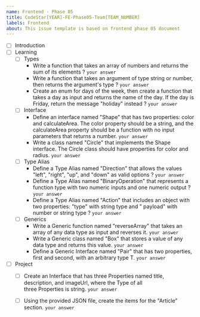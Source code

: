 ```yaml
---
name: Frontend - Phase 05
title: CodeStar[YEAR]-FE-Phase05-Team[TEAM_NUMBER]
labels: Frontend
about: This issue template is based on frontend phase 05 document
---
```


-   [ ] Introduction
-   [ ] Learning
    -   [ ] Types
        - Write a function that takes an array of numbers and returns the sum of its elements ? `your answer`
        - Write a function that takes an argument of type string or number, then returns the argument's
          type ? `your answer`
        - Create an enum for days of the week, then create a function that takes a day as input and returns the name of
          the day. If the day is Friday, return the message "holiday" instead ? `your answer`
    -   [ ] Interface
        - Define an interface named "Shape" that has two properties: color and calculateArea. The color property should
          be
          a string, and the calculateArea property should be a function with no input parameters that returns a
          number. `your answer`
        - Write a class named "Circle" that implements the Shape interface. The Circle class should have properties for
          color and radius. `your answer`
    -   [ ] Type Alias
        - Define a Type Alias named "Direction" that allows the values "left", "right", "up", and "down" as valid
          options ? `your answer`
        - Define a Type Alias named "BinaryOperation" that represents a function type with two numeric inputs and one
          numeric output ? `your answer`
        - Define a Type Alias named "Action" that includes an object with two properties: "type" with string type and "
          payload" with number or string type ? `your answer`
    -   [ ] Generics
        - Write a Generic function named "reverseArray" that takes an array of any data type as input and reverses
          it. `your answer`
        - Write a Generic class named "Box" that stores a value of any data type and returns this value. `your answer`
        - Define a Generic Interface named "Pair" that has two properties, first and second, with an arbitrary type
          T. `your answer`
-   [ ] Project
    -   [ ] Create an Interface that has three Properties named title, description, and imageUrl, where the Type of
        all  
        three Properties is string. `your answer`
    -   [ ] Using the provided JSON file, create the items for the "Article" section. `your answer` 

 


